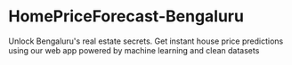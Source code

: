 # HomePriceForecast-Bengaluru
Unlock Bengaluru's real estate secrets. Get instant house price predictions using our web app powered by machine learning and clean datasets
